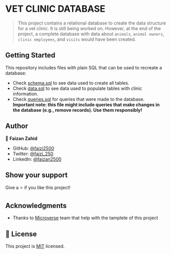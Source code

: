 # VET CLINIC DATABASE

> This project contains a relational database to create the data structure for a vet clinic. It is still being worked on. However, at the end of the project, a complete database with data about `animals`, `animal owners`, `clinic employees`, and `visits` would have been created.

## Getting Started

This repository includes files with plain SQL that can be used to recreate a database:

- Check [schema.sql](./schema.sql) to see data used to create all tables.
- Check [data.sql](./data.sql) to see data used to populate tables with clinic information.
- Check [queries.sql](./queries.sql) for queries that were made to the database. **Important note: this file might include queries that make changes in the database (e.g., remove records). Use them responsibly!**

## Author

👤 **Faizan Zahid**

- GitHub: [@faizi2500 ](https://github.com/faizi2500)
- Twitter: [@faizi_250 ](https://twitter.com/Faizy_250)
- LinkedIn: [@faizan2500](www.linkedin.com/in/faizan2500)

## Show your support
Give a :star: if you like this project!

## Acknowledgments
- Thanks to [Microverse](www.microverse.org) team that help with the tamplete of this project

## 📝 License
This project is [MIT](./MIT.md) licensed.